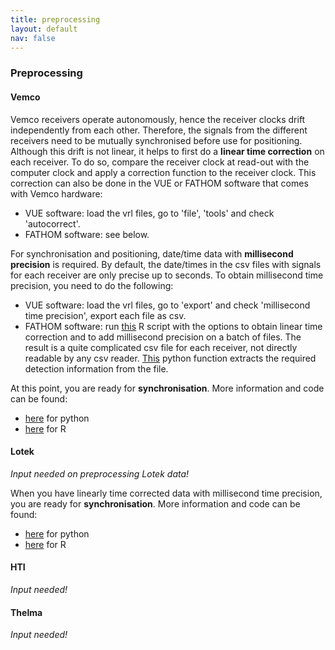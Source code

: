 ```yaml
---
title: preprocessing
layout: default
nav: false
---
```


### Preprocessing

####	Vemco
Vemco receivers operate autonomously, hence the receiver clocks drift independently from each other. Therefore, the signals from the different receivers need to be mutually synchronised before use for positioning. Although this drift is not linear, it helps to first do a **linear time correction** on each receiver. To do so, compare the receiver clock at read-out with the computer clock and apply a correction function to the receiver clock. This correction can also be done in the VUE or FATHOM software that comes with Vemco hardware:
- VUE software: load the vrl files, go to 'file', 'tools' and check 'autocorrect'.
- FATHOM software: see below.

For synchronisation and positioning, date/time data with **millisecond precision** is required. By default, the date/times in the csv files with signals for each receiver are only precise up to seconds. To obtain millisecond time precision, you need to do the following:
- VUE software: load the vrl files, go to 'export' and check 'millisecond time precision', export each file as csv.
- FATHOM software: run [this](https://github.com/APosTel-team/APosTel-team.github.io/blob/master/convert_vrl_csv.R) R script with the options to obtain linear time correction and to add millisecond precision on a batch of files. The result is a quite complicated csv file for each receiver, not directly readable by any csv reader. [This](https://github.com/APosTel-team/APosTel-team.github.io/blob/master/readin_fathom_csv.py)  python function extracts the required detection information from the file.

At this point, you are ready for **synchronisation**. More information and code can be found:
- [here](https://github.com/JennaVergeynst/time_synchronization) for python
- [here](https://github.com/elipickh/ReceiverArrays) for R


#### Lotek
*Input needed on preprocessing Lotek data!*

When you have linearly time corrected data with millisecond time precision, you are ready for **synchronisation**. More information and code can be found:
- [here](https://github.com/JennaVergeynst/time_synchronization) for python
- [here](https://github.com/elipickh/ReceiverArrays) for R

#### HTI
*Input needed!*

#### Thelma
*Input needed!*

